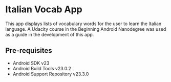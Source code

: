 Italian Vocab App
===================================

This app displays lists of vocabulary words for the user to learn the Italian language.
A Udacity course in the Beginning Android Nanodegree was used as a guide in the development of this app.

Pre-requisites
--------------
- Android SDK v23
- Android Build Tools v23.0.2
- Android Support Repository v23.3.0
